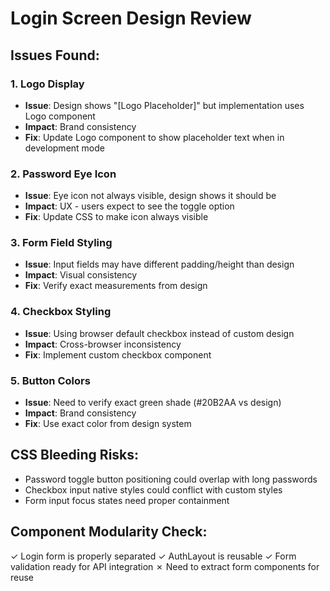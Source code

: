 # Login Screen Design Review

## Issues Found:

### 1. Logo Display
- **Issue**: Design shows "[Logo Placeholder]" but implementation uses Logo component
- **Impact**: Brand consistency
- **Fix**: Update Logo component to show placeholder text when in development mode

### 2. Password Eye Icon
- **Issue**: Eye icon not always visible, design shows it should be
- **Impact**: UX - users expect to see the toggle option
- **Fix**: Update CSS to make icon always visible

### 3. Form Field Styling
- **Issue**: Input fields may have different padding/height than design
- **Impact**: Visual consistency
- **Fix**: Verify exact measurements from design

### 4. Checkbox Styling
- **Issue**: Using browser default checkbox instead of custom design
- **Impact**: Cross-browser inconsistency
- **Fix**: Implement custom checkbox component

### 5. Button Colors
- **Issue**: Need to verify exact green shade (#20B2AA vs design)
- **Impact**: Brand consistency
- **Fix**: Use exact color from design system

## CSS Bleeding Risks:
- Password toggle button positioning could overlap with long passwords
- Checkbox input native styles could conflict with custom styles
- Form input focus states need proper containment

## Component Modularity Check:
✓ Login form is properly separated
✓ AuthLayout is reusable
✓ Form validation ready for API integration
✗ Need to extract form components for reuse